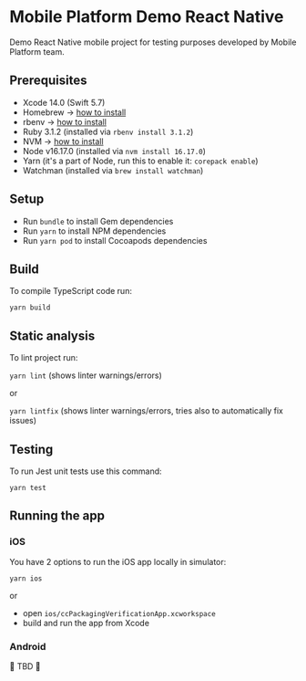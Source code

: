 # Mobile Platform Demo React Native

Demo React Native mobile project for testing purposes developed by Mobile Platform team.

## Prerequisites

- Xcode 14.0 (Swift 5.7)
- Homebrew -> [how to install](https://brew.sh)
- rbenv -> [how to install](https://github.com/rbenv/rbenv)
- Ruby 3.1.2 (installed via `rbenv install 3.1.2`)
- NVM -> [how to install](https://github.com/nvm-sh/nvm)
- Node v16.17.0 (installed via `nvm install 16.17.0`)
- Yarn (it's a part of Node, run this to enable it: `corepack enable`)
- Watchman (installed via `brew install watchman`)

## Setup

- Run `bundle` to install Gem dependencies
- Run `yarn` to install NPM dependencies
- Run `yarn pod` to install Cocoapods dependencies

## Build

To compile TypeScript code run:

`yarn build`

## Static analysis

To lint project run:

`yarn lint` (shows linter warnings/errors)

or

`yarn lintfix` (shows linter warnings/errors, tries also to automatically fix issues)

## Testing

To run Jest unit tests use this command:

`yarn test`

## Running the app

### iOS

You have 2 options to run the iOS app locally in simulator:

`yarn ios`

or

- open `ios/ccPackagingVerificationApp.xcworkspace`
- build and run the app from Xcode

### Android

🚧 TBD 🚧
